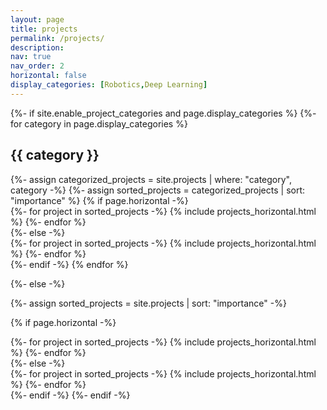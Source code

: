 ```yaml
---
layout: page
title: projects
permalink: /projects/
description: 
nav: true
nav_order: 2
horizontal: false
display_categories: [Robotics,Deep Learning]
---
```


<div class="projects">
{%- if site.enable_project_categories and page.display_categories %}
  <!-- Display categorized projects -->
  {%- for category in page.display_categories %}
  <h2 class="category">{{ category }}</h2>
  {%- assign categorized_projects = site.projects | where: "category", category -%}
  {%- assign sorted_projects = categorized_projects | sort: "importance" %}
  <!-- Generate cards for each project -->
  {% if page.horizontal -%}
  <div class="container">
    <div class="row row-cols-2">
    {%- for project in sorted_projects -%}
      {% include projects_horizontal.html %}
    {%- endfor %}
    </div>
  </div>
  {%- else -%}
  <!-- <div class="grid"> -->
  <div class="row row-cols-1">
    {%- for project in sorted_projects -%}
      {% include projects_horizontal.html %}
      <!-- { include projects.html } -->
    {%- endfor %}
  </div>
  {%- endif -%}
  {% endfor %}

{%- else -%}
<!-- Display projects without categories -->
  {%- assign sorted_projects = site.projects | sort: "importance" -%}
  <!-- Generate cards for each project -->
  {% if page.horizontal -%}
  <div class="container">
    <div class="row row-cols-2">
    {%- for project in sorted_projects -%}
      {% include projects_horizontal.html %}
    {%- endfor %}
    </div>
  </div>
  {%- else -%}
  <!-- <div class="grid"> -->
  <div class="row row-cols-1">
    {%- for project in sorted_projects -%}
      {% include projects_horizontal.html %}
      <!-- { include projects.html } -->
    {%- endfor %}
  </div>
  {%- endif -%}
{%- endif -%}
</div>
